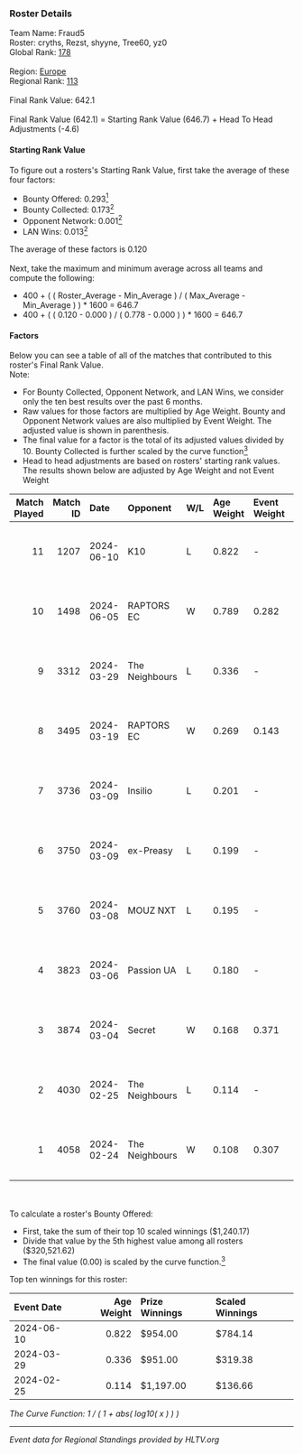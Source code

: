 ### Roster Details<br />
Team Name: Fraud5<br />
Roster: cryths, Rezst, shyyne, Tree60, yz0<br />
Global Rank: [178](../standings_global.md)<br />
<br />
Region: [Europe]( ../standings_europe.md)<br />
Regional Rank: [113]( ../standings_europe.md)<br />
<br />
Final Rank Value:  642.1<br />
<br />
Final Rank Value (642.1) = Starting Rank Value (646.7) + Head To Head Adjustments (-4.6)<br />

#### Starting Rank Value<br />
To figure out a rosters's Starting Rank Value, first take the average of these four factors:<br />
- Bounty Offered: 0.293[<sup>1</sup>](#table2)
- Bounty Collected: 0.173[<sup>2</sup>](#table1)
- Opponent Network: 0.001[<sup>2</sup>](#table1)
- LAN Wins: 0.013[<sup>2</sup>](#table1)

The average of these factors is 0.120<br />
<br />
Next, take the maximum and minimum average across all teams and compute the following:<br />
- 400 + ( ( Roster_Average - Min_Average ) / ( Max_Average - Min_Average ) ) * 1600 = 646.7
- 400 + ( ( 0.120 - 0.000 ) / ( 0.778 - 0.000 ) ) * 1600 = 646.7


#### Factors<br />
Below you can see a table of all of the matches that contributed to this roster's Final Rank Value.<br />
Note:<br />

- For Bounty Collected, Opponent Network, and LAN Wins, we consider only the ten best results over the past 6 months.
- Raw values for those factors are multiplied by Age Weight. Bounty and Opponent Network values are also multiplied by Event Weight. The adjusted value is shown in parenthesis.
- The final value for a factor is the total of its adjusted values divided by 10. Bounty Collected is further scaled by the curve function[<sup>3</sup>](#curveFunction)
- Head to head adjustments are based on rosters' starting rank values. The results shown below are adjusted by Age Weight and not Event Weight
<span id="table1"></span><br />


| Match Played | Match ID | Date       | Opponent       | W/L | Age Weight | Event Weight | Bounty Collected | Opponent Network | LAN Wins  | H2H Adj. | Roster                                |
| -: | -: | :- | :- | :- | :- | :- | :- | :- | :- | -: | :- |
|           11 |     1207 | 2024-06-10 | K10            | L   | 0.822      | -            | -                | -                | -         |   -10.85 | cryths, Rezst, shyyne, Tree60, yz0    |
|           10 |     1498 | 2024-06-05 | RAPTORS EC     | W   | 0.789      | 0.282        | 0.000 (0.000)    | 0.032 (0.007)    | 0 (0.000) |    10.47 | cryths, Rezst, shyyne, Tree60, yz0    |
|            9 |     3312 | 2024-03-29 | The Neighbours | L   | 0.336      | -            | -                | -                | -         |    -4.56 | Kisynergy, Rezst, shyyne, Tree60, yz0 |
|            8 |     3495 | 2024-03-19 | RAPTORS EC     | W   | 0.269      | 0.143        | 0.000 (0.000)    | 0.009 (0.000)    | 0 (0.000) |     2.44 | Kisynergy, Rezst, shyyne, Tree60, yz0 |
|            7 |     3736 | 2024-03-09 | Insilio        | L   | 0.201      | -            | -                | -                | -         |    -1.26 | Rezst, shyyne, SLY, Tree60, yz0       |
|            6 |     3750 | 2024-03-09 | ex-Preasy      | L   | 0.199      | -            | -                | -                | -         |    -1.95 | Rezst, shyyne, SLY, Tree60, yz0       |
|            5 |     3760 | 2024-03-08 | MOUZ NXT       | L   | 0.195      | -            | -                | -                | -         |    -0.60 | Rezst, shyyne, SLY, Tree60, yz0       |
|            4 |     3823 | 2024-03-06 | Passion UA     | L   | 0.180      | -            | -                | -                | -         |    -0.43 | Rezst, shyyne, SLY, Tree60, yz0       |
|            3 |     3874 | 2024-03-04 | Secret         | W   | 0.168      | 0.371        | 0.000 (0.000)    | 0.055 (0.003)    | 0 (0.000) |     1.87 | Rezst, shyyne, SLY, Tree60, yz0       |
|            2 |     4030 | 2024-02-25 | The Neighbours | L   | 0.114      | -            | -                | -                | -         |    -1.62 | Rezst, shyyne, SLY, Tree60, yz0       |
|            1 |     4058 | 2024-02-24 | The Neighbours | W   | 0.108      | 0.307        | 0.003 (0.000)    | 0.032 (0.001)    | 1 (0.108) |     1.88 | Rezst, shyyne, SLY, Tree60, yz0       |

<br />
<span id="table2"></span><br />
To calculate a roster's Bounty Offered:<br />

- First, take the sum of their top 10 scaled winnings ($1,240.17)
- Divide that value by the 5th highest value among all rosters ($320,521.62)
- The final value (0.00) is scaled by the curve function.[<sup>3</sup>](#curveFunction)

Top ten winnings for this roster:<br />

| Event Date | Age Weight | Prize Winnings | Scaled Winnings |
| :- | -: | :- | :- |
| 2024-06-10 |      0.822 | $954.00        | $784.14         |
| 2024-03-29 |      0.336 | $951.00        | $319.38         |
| 2024-02-25 |      0.114 | $1,197.00      | $136.66         |


<span id="curveFunction"></span>_The Curve Function: 1 / ( 1 + abs( log10( x ) ) )_<br />

---
_Event data for Regional Standings provided by HLTV.org_<br />
